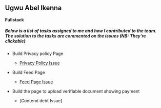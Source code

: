 ## Ugwu Abel Ikenna
 __Fullstack__

##### Below is a list of tasks assigned to me and how I contributed to the team. The solution to the tasks are commented on the issues *(NB: They're clickable)*

* Build Privacy policy Page <br>
    - [Privacy Policy Issue](https://github.com/zuri-training/proj_debtors-team-36/issues/23) 
    
* Build Feed Page <br>
    - [Feed Page Issue](https://github.com/zuri-training/proj_debtors-team-36/issues/63)

* Build the page to upload verifiable document showing payment <br>
    - [Contend debt Issue]
